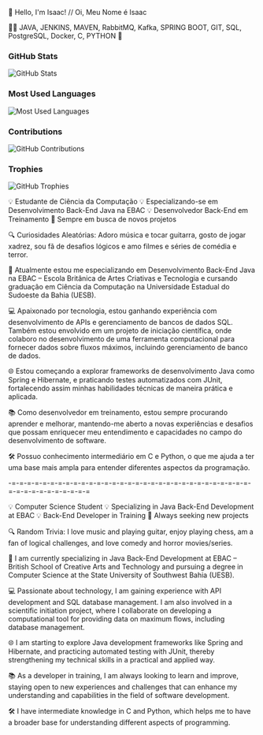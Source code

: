 👋 Hello, I'm Isaac! // Oi, Meu Nome é Isaac

👨‍💻 JAVA, JENKINS, MAVEN, RabbitMQ, Kafka, SPRING BOOT, GIT, SQL, PostgreSQL, Docker, C, PYTHON 🙂

### GitHub Stats

<picture>
  <source 
    srcset="https://github-readme-stats.vercel.app/api?username=isaacsantanadevr&show_icons=true&theme=tokyonight" 
    media="(prefers-color-scheme: dark)" 
  />
  <source 
    srcset="https://github-readme-stats.vercel.app/api?username=isaacsantanadevr&show_icons=true" 
    media="(prefers-color-scheme: light), (prefers-color-scheme: no-preference)" 
  />
  <img 
    src="https://github-readme-stats.vercel.app/api?username=isaacsantanadevr&show_icons=true" 
    alt="GitHub Stats" 
  />
</picture>

### Most Used Languages

<picture>
  <source 
    srcset="https://github-readme-stats.vercel.app/api/top-langs/?username=isaacsantanadevr&layout=compact&theme=tokyonight" 
    media="(prefers-color-scheme: dark)" 
  />
  <source 
    srcset="https://github-readme-stats.vercel.app/api/top-langs/?username=isaacsantanadevr&layout=compact" 
    media="(prefers-color-scheme: light), (prefers-color-scheme: no-preference)" 
  />
  <img 
    src="https://github-readme-stats.vercel.app/api/top-langs/?username=isaacsantanadevr&layout=compact" 
    alt="Most Used Languages" 
  />
</picture>

### Contributions

![GitHub Contributions](https://github-readme-streak-stats.herokuapp.com/?user=isaacsantanadevr&theme=tokyonight)

### Trophies

![GitHub Trophies](https://github-profile-trophy.vercel.app/?username=isaacsantanadevr&theme=tokyonight)

💡 Estudante de Ciência da Computação 💡 Especializando-se em Desenvolvimento Back-End Java na EBAC 💡 Desenvolvedor Back-End em Treinamento 🎯 Sempre em busca de novos projetos

🔍 Curiosidades Aleatórias: Adoro música e tocar guitarra, gosto de jogar xadrez, sou fã de desafios lógicos e amo filmes e séries de comédia e terror.

🌟 Atualmente estou me especializando em Desenvolvimento Back-End Java na EBAC – Escola Britânica de Artes Criativas e Tecnologia e cursando graduação em Ciência da Computação na Universidade Estadual do Sudoeste da Bahia (UESB).

💻 Apaixonado por tecnologia, estou ganhando experiência com desenvolvimento de APIs e gerenciamento de bancos de dados SQL. Também estou envolvido em um projeto de iniciação científica, onde colaboro no desenvolvimento de uma ferramenta computacional para fornecer dados sobre fluxos máximos, incluindo gerenciamento de banco de dados.

🌐 Estou começando a explorar frameworks de desenvolvimento Java como Spring e Hibernate, e praticando testes automatizados com JUnit, fortalecendo assim minhas habilidades técnicas de maneira prática e aplicada.

📚 Como desenvolvedor em treinamento, estou sempre procurando aprender e melhorar, mantendo-me aberto a novas experiências e desafios que possam enriquecer meu entendimento e capacidades no campo do desenvolvimento de software.

🛠 Possuo conhecimento intermediário em C e Python, o que me ajuda a ter uma base mais ampla para entender diferentes aspectos da programação.

-=-=-=-=-=-=-=-=-=-=-=-=-=-=-=-=-=-=-=-=-=-=-=-=-=-=-=-=-=-=-=-=-=-=-=-=-=-=-=-=-=-=

💡 Computer Science Student
💡 Specializing in Java Back-End Development at EBAC
💡 Back-End Developer in Training
🎯 Always seeking new projects

🔍 Random Trivia: I love music and playing guitar, enjoy playing chess, am a fan of logical challenges, and love comedy and horror movies/series.

🌟 I am currently specializing in Java Back-End Development at EBAC – British School of Creative Arts and Technology and pursuing a degree in Computer Science at the State University of Southwest Bahia (UESB).

💻 Passionate about technology, I am gaining experience with API development and SQL database management. I am also involved in a scientific initiation project, where I collaborate on developing a computational tool for providing data on maximum flows, including database management.

🌐 I am starting to explore Java development frameworks like Spring and Hibernate, and practicing automated testing with JUnit, thereby strengthening my technical skills in a practical and applied way.

📚 As a developer in training, I am always looking to learn and improve, staying open to new experiences and challenges that can enhance my understanding and capabilities in the field of software development.

🛠 I have intermediate knowledge in C and Python, which helps me to have a broader base for understanding different aspects of programming.

